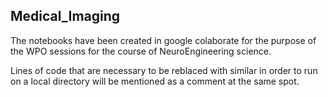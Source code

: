## Medical_Imaging

The notebooks have been created in google colaborate for the purpose of the WPO sessions for the course of NeuroEngineering science.

Lines of code that are necessary to be reblaced with similar in order to run on a local directory will be mentioned as a comment at the same spot.
